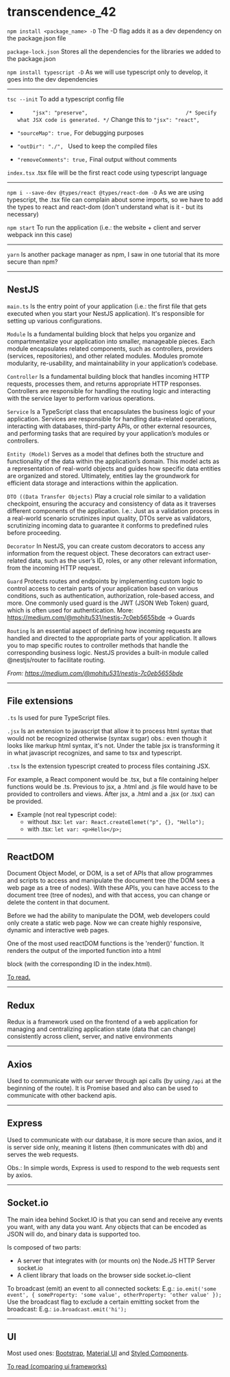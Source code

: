 # transcendence_42

`npm install <package_name> -D`
The -D flag adds it as a dev dependency on the package.json file

`package-lock.json`
Stores all the dependencies for the libraries we added to the package.json

`npm install typescript -D`
As we will use typescript only to develop, it goes into the dev dependencies

-----------------------------

`tsc --init`
To add a typescript config file

- `     "jsx": "preserve",                                /* Specify what JSX code is generated. */`
Change this to `"jsx": "react",`

- `"sourceMap": true,`
For debugging purposes

- `"outDir": "./", `
Used to keep the compiled files

- `"removeComments": true,`
Final output without comments

`index.tsx`
.tsx file will be the first react code using typescript language

-----------------------------

`npm i --save-dev @types/react @types/react-dom -D`
As we are using typescript, the .tsx file can complain about some imports, so we have to add the types to react and react-dom (don't understand what is it - but its necessary)

`npm start`
To run the application (i.e.: the website + client and server webpack inn this case)

-----------------------------

`yarn`
Is another package manager as npm, I saw in one tutorial that its more secure than npm?

--------------------------------------------------------------------------------------------------------------------

## NestJS

`main.ts`
Is the entry point of your application (i.e.: the first file that gets executed when you start your NestJS application).
It's responsible for setting up various configurations.

`Module`
Is a fundamental building block that helps you organize and compartmentalize your application into smaller, manageable pieces.
Each module encapsulates related components, such as controllers, providers (services, repositories), and other related modules.
Modules promote modularity, re-usability, and maintainability in your application’s codebase.

`Controller`
Is a fundamental building block that handles incoming HTTP requests, processes them, and returns appropriate HTTP responses.
Controllers are responsible for handling the routing logic and interacting with the service layer to perform various operations.

`Service`
Is a TypeScript class that encapsulates the business logic of your application.
Services are responsible for handling data-related operations, interacting with databases, third-party APIs,
or other external resources, and performing tasks that are required by your application’s modules or controllers.

`Entity (Model)`
Serves as a model that defines both the structure and functionality of the data within the application’s domain. 
This model acts as a representation of real-world objects and guides how specific data entities are organized and stored.
Ultimately, entities lay the groundwork for efficient data storage and interactions within the application.

`DTO ((Data Transfer Objects)`
Play a crucial role similar to a validation checkpoint, ensuring the accuracy and consistency of data as it traverses
different components of the application.
I.e.: Just as a validation process in a real-world scenario scrutinizes input quality, DTOs serve as validators,
scrutinizing incoming data to guarantee it conforms to predefined rules before proceeding.

`Decorator`
In NestJS, you can create custom decorators to access any information from the request object.
These decorators can extract user-related data, such as the user’s ID, roles, or any other relevant information,
from the incoming HTTP request.

`Guard`
Protects routes and endpoints by implementing custom logic to control access to certain parts of your application based
on various conditions, such as authentication, authorization, role-based access, and more.
One commonly used guard is the JWT (JSON Web Token) guard, which is often used for authentication.
More: https://medium.com/@mohitu531/nestjs-7c0eb5655bde -> Guards

`Routing`
Is an essential aspect of defining how incoming requests are handled and directed to the appropriate parts of your application.
It allows you to map specific routes to controller methods that handle the corresponding business logic.
NestJS provides a built-in module called @nestjs/router to facilitate routing.

*From: https://medium.com/@mohitu531/nestjs-7c0eb5655bde*

--------------------------------------------------------------------------------------------------------------------

## File extensions

`.ts`
Is used for pure TypeScript files.

`.jsx` 
Is an extension to javascript that allow it to process html syntax that would not be recognized otherwise (syntax sugar)
obs.: even though it looks like markup html syntax, it's not. Under the table  jsx is transforming it in what
javascript recognizes, and same to tsx and typescript.

`.tsx` 
Is the extension typescript created to process files containing JSX.

For example, a React component would be .tsx, but a file containing helper functions would be .ts.
Previous to jsx, a .html and .js file would have to be provided to controllers and views.
After jsx, a .html and a .jsx (or .tsx) can be provided.

* Example (not real typescript code):
  * without .tsx:
    `let var: React.createElemet("p", {}, "Hello");`
  * with .tsx:
        `let var: <p>Hello</p>;`

--------------------------------------------------------------------------------------------------------------------

## ReactDOM

Document Object Model, or DOM, is a set of APIs that allow programmes and scripts to access and manipulate the document
tree (the DOM sees a web page as a tree of nodes).
With these APIs, you can have access to the document tree (tree of nodes), and with that access, you can change or
delete the content in that document.

Before we had the ability to manipulate the DOM, web developers could only create a static web page.
Now we can create highly responsive, dynamic and interactive web pages.

One of the most used reactDOM functions is the 'render()' function. It renders the output of the imported function into
a html <div> block (with the corresponding ID in the index.html).

[To read.](https://www.copycat.dev/blog/reactdom/)

--------------------------------------------------------------------------------------------------------------------

## Redux

Redux is a framework used on the frontend of a web application for managing and centralizing application
state (data that can change) consistently across client, server, and native environments

--------------------------------------------------------------------------------------------------------------------

## Axios

Used to communicate with our server through api calls (by using `/api` at the beginning of the route).
It is Promise based and also can be used to communicate with other backend apis.

--------------------------------------------------------------------------------------------------------------------

## Express

Used to communicate with our database, it is more secure than axios, and it is server side only, meaning it
listens (then communicates with db) and serves the web requests.

Obs.: In simple words, Express is used to respond to the web requests sent by axios.

--------------------------------------------------------------------------------------------------------------------

## Socket.io

The main idea behind Socket.IO is that you can send and receive any events you want, with any data you want.
Any objects that can be encoded as JSON will do, and binary data is supported too.

Is composed of two parts:
- A server that integrates with (or mounts on) the Node.JS HTTP Server socket.io
- A client library that loads on the browser side socket.io-client

To broadcast (emit) an event to all connected sockets:
E.g.: `io.emit('some event', { someProperty: 'some value', otherProperty: 'other value' });`
Use the broadcast flag to exclude a certain emitting socket from the broadcast:
E.g.: `io.broadcast.emit('hi');`

--------------------------------------------------------------------------------------------------------------------

## UI

Most used ones: [Bootstrap](https://www.bootstrap-ui.com/), [Material UI](https://mui.com/material-ui/getting-started/) and [Styled Components](https://styled-components.com/).

[To read (comparing ui frameworks)](https://ritza.co/articles/tailwind-css-vs-bootstrap-vs-material-ui-vs-styled-components-vs-bulma-vs-sass/)